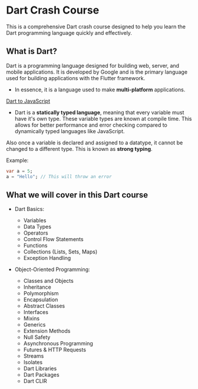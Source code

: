# Dart Crash Course

This is a comprehensive Dart crash course designed to help you learn the Dart programming language quickly and effectively.

## What is Dart?

Dart is a programming language designed for building web, server, and mobile applications. It is developed by Google and is the primary language used for building applications with the Flutter framework.

- In essence, it is a language used to make **multi-platform** applications.

[Dart to JavaScript](images/image-1.png)

- Dart is a **statically typed language**, meaning that every variable must have it's own type. These variable types are known at compile time. This allows for better performance and error checking compared to dynamically typed languages like JavaScript.

Also once a variable is declared and assigned to a datatype, it cannot be changed to a different type. This is known as **strong typing**.

Example:

```dart
var a = 5;
a = "Hello"; // This will throw an error
```

## What we will cover in this Dart course

- Dart Basics:
  - Variables
  - Data Types
  - Operators
  - Control Flow Statements
  - Functions
  - Collections (Lists, Sets, Maps)
  - Exception Handling

- Object-Oriented Programming:
  - Classes and Objects
  - Inheritance
  - Polymorphism
  - Encapsulation
  - Abstract Classes
  - Interfaces
  - Mixins
  - Generics
  - Extension Methods
  - Null Safety
  - Asynchronous Programming
  - Futures & HTTP Requests
  - Streams
  - Isolates
  - Dart Libraries
  - Dart Packages
  - Dart CLIR
